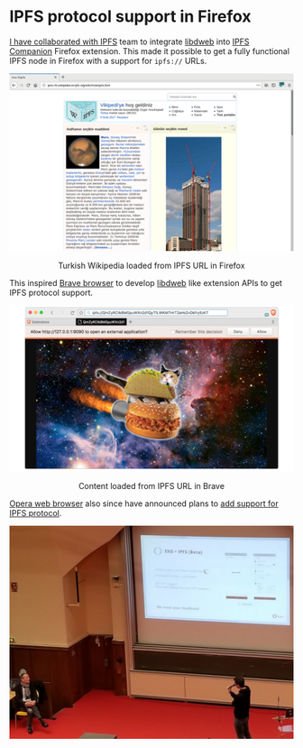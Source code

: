 

# IPFS protocol support in Firefox

[I have collaborated with IPFS][ipfs-collaboration]  team to integrate [libdweb](./libdweb) into [IPFS Companion][] Firefox extension. This made it possible to get a fully functional IPFS node in Firefox with a support for `ipfs://` URLs.

![](ipfs-wikipedia.png)

<center>Turkish Wikipedia loaded from IPFS URL in Firefox</center>



This inspired [Brave browser][] to develop [libdweb](./libdweb) like extension APIs to get IPFS protocol support. 



![IPFS in Brave](32887083-9eaf5926-caba-11e7-9490-2ea026727c41.png)<center>Content loaded from IPFS URL in Brave</center>



[Opera web browser][] also since have announced plans to [add support for IPFS protocol][ipfs-opera].

![Opera announcing ENS and IPFS at EthCC March 2019](fE5aG9KKAr.png)

[ipfs-collaboration]:https://blog.ipfs.io/2019-10-08-ipfs-browsers-update/#firefox
[IPFS Companion]:https://addons.mozilla.org/en-US/firefox/addon/ipfs-companion/
[Brave browser]:https://brave.com/
[Opera web browser]:https://www.opera.com/
[ipfs-opera]:https://blog.ipfs.io/2019-10-08-ipfs-browsers-update/#opera

